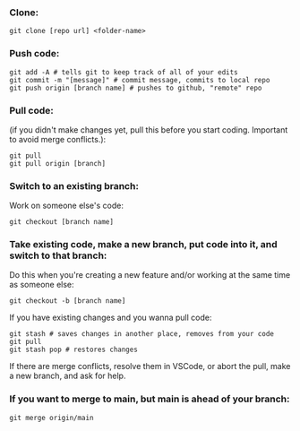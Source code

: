 ### Clone:

```git
git clone [repo url] <folder-name>
```

### Push code:

```git
git add -A # tells git to keep track of all of your edits
git commit -m "[message]" # commit message, commits to local repo
git push origin [branch name] # pushes to github, "remote" repo
```

### Pull code:

(if you didn't make changes yet, pull this before you start coding. Important to avoid merge conflicts.):

```git
git pull
git pull origin [branch]
```

### Switch to an existing branch:

Work on someone else's code:

```git
git checkout [branch name]
```

### Take existing code, make a new branch, put code into it, and switch to that branch:

Do this when you're creating a new feature and/or working at the same time as someone else:

```git
git checkout -b [branch name]
```

If you have existing changes and you wanna pull code:

```git
git stash # saves changes in another place, removes from your code
git pull
git stash pop # restores changes
```

If there are merge conflicts, resolve them in VSCode, or abort the pull, make a new branch, and ask for help.

### If you want to merge to main, but main is ahead of your branch:

```git
git merge origin/main
```
